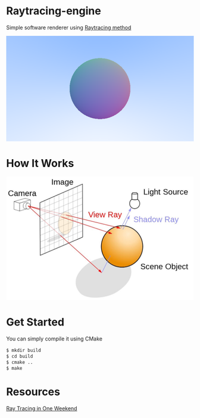 # Raytracing-engine

Simple software renderer using [Raytracing method](https://en.wikipedia.org/wiki/Ray_tracing_(graphics))

<img src="https://github.com/xndrg/raytracing-engine/blob/main/images/sphere_normal_map.png?raw=true"/>

# How It Works

<img src="https://github.com/xndrg/raytracing-engine/blob/main/images/how_it_works.jpg?raw=true" width="600"/>

# Get Started

You can simply compile it using CMake
```console
$ mkdir build
$ cd build
$ cmake ..
$ make
```

# Resources

[Ray Tracing in One Weekend](https://raytracing.github.io/books/RayTracingInOneWeekend.html#overview)
